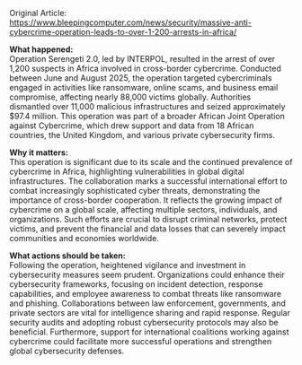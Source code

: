 Original Article: https://www.bleepingcomputer.com/news/security/massive-anti-cybercrime-operation-leads-to-over-1-200-arrests-in-africa/

**What happened:**  
Operation Serengeti 2.0, led by INTERPOL, resulted in the arrest of over 1,200 suspects in Africa involved in cross-border cybercrime. Conducted between June and August 2025, the operation targeted cybercriminals engaged in activities like ransomware, online scams, and business email compromise, affecting nearly 88,000 victims globally. Authorities dismantled over 11,000 malicious infrastructures and seized approximately $97.4 million. This operation was part of a broader African Joint Operation against Cybercrime, which drew support and data from 18 African countries, the United Kingdom, and various private cybersecurity firms.

**Why it matters:**  
This operation is significant due to its scale and the continued prevalence of cybercrime in Africa, highlighting vulnerabilities in global digital infrastructures. The collaboration marks a successful international effort to combat increasingly sophisticated cyber threats, demonstrating the importance of cross-border cooperation. It reflects the growing impact of cybercrime on a global scale, affecting multiple sectors, individuals, and organizations. Such efforts are crucial to disrupt criminal networks, protect victims, and prevent the financial and data losses that can severely impact communities and economies worldwide.

**What actions should be taken:**  
Following the operation, heightened vigilance and investment in cybersecurity measures seem prudent. Organizations could enhance their cybersecurity frameworks, focusing on incident detection, response capabilities, and employee awareness to combat threats like ransomware and phishing. Collaborations between law enforcement, governments, and private sectors are vital for intelligence sharing and rapid response. Regular security audits and adopting robust cybersecurity protocols may also be beneficial. Furthermore, support for international coalitions working against cybercrime could facilitate more successful operations and strengthen global cybersecurity defenses.